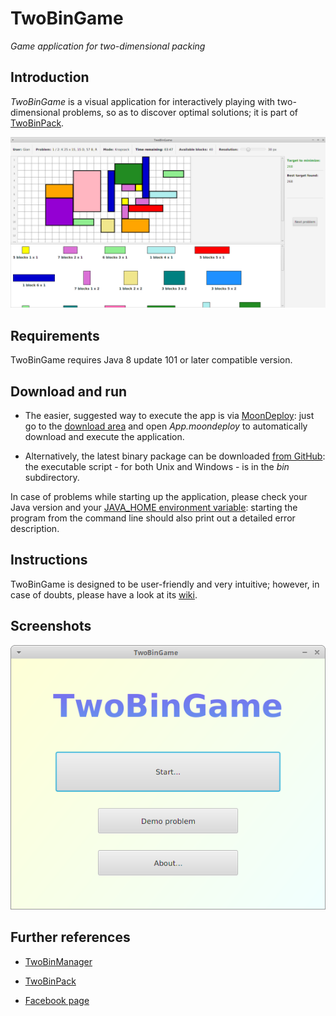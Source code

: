 # TwoBinGame

*Game application for two-dimensional packing*

## Introduction

*TwoBinGame* is a visual application for interactively playing with two-dimensional problems, so as to discover optimal solutions; it is part of [TwoBinPack](https://github.com/giancosta86/TwoBinPack).


![Game window](images/screenshots/GameStage.png)


## Requirements

TwoBinGame requires Java 8 update 101 or later compatible version.


## Download and run

* The easier, suggested way to execute the app is via [MoonDeploy](https://github.com/giancosta86/moondeploy): just go to the [download area](https://github.com/giancosta86/TwoBinGame/releases/latest) and open *App.moondeploy* to automatically download and execute the application.

* Alternatively, the latest binary package can be downloaded [from GitHub](https://github.com/giancosta86/TwoBinGame/releases/latest): the executable script - for both Unix and Windows - is in the *bin* subdirectory.

In case of problems while starting up the application, please check your Java version and your [JAVA_HOME environment variable](http://docs.oracle.com/cd/E19182-01/820-7851/inst_cli_jdk_javahome_t/index.html): starting the program from the command line should also print out a detailed error description.


## Instructions

TwoBinGame is designed to be user-friendly and very intuitive; however, in case of doubts, please have a look at its [wiki](https://github.com/giancosta86/TwoBinGame/wiki).


## Screenshots

![Main window](images/screenshots/MainStage.png)


## Further references

* [TwoBinManager](https://github.com/giancosta86/TwoBinManager)

* [TwoBinPack](https://github.com/giancosta86/TwoBinPack)

* [Facebook page](https://www.facebook.com/TwoBinPack-234021307010796)
